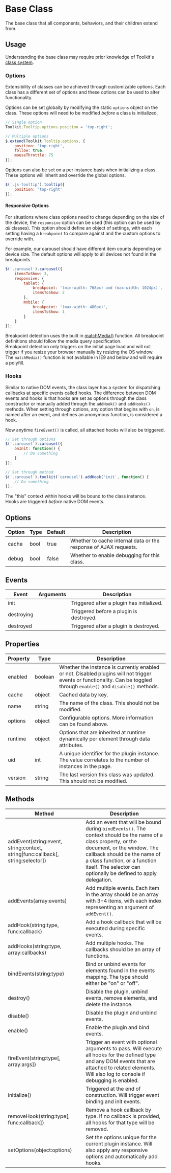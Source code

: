 # Base Class #

The base class that all components, behaviors, and their children extend from.

## Usage ##

Understanding the base class may require prior knowledge of Toolkit's [class system](class.md).

### Options ###

Extensibility of classes can be achieved through customizable options.
Each class has a different set of options and these options can be used to alter functionality.

Options can be set globally by modifying the static `options` object on the class.
These options will need to be modified *before* a class is initialized.

```javascript
// Single option
Toolkit.Tooltip.options.position = 'top-right';

// Multiple options
$.extend(Toolkit.Tooltip.options, {
    position: 'top-right',
    follow: true,
    mouseThrottle: 75
});
```

Options can also be set on a per instance basis when initializing a class.
These options will inherit and override the global options.

```javascript
$('.js-tooltip').tooltip({
    position: 'top-right'
});
```

#### Responsive Options ####

For situations where class options need to change depending on the size of the device, the `responsive` option
can be used (this option can be used by *all* classes). This option should define an object of settings,
with each setting having a `breakpoint` to compare against and the custom options to override with.

For example, our carousel should have different item counts depending on device size.
The default options will apply to all devices not found in the breakpoints.

```javascript
$('.carousel').carousel({
    itemsToShow: 3,
    responsive: {
        tablet: {
            breakpoint: '(min-width: 768px) and (max-width: 1024px)',
            itemsToShow: 2
        },
        mobile: {
            breakpoint: '(max-width: 480px)',
            itemsToShow: 1
        }
    }
});
```

<div class="notice is-info">
    Breakpoint detection uses the built in <a href="https://developer.mozilla.org/en-US/docs/Web/API/Window.matchMedia">matchMedia()</a> function.
    All breakpoint definitions should follow the media query specification.
</div>

<div class="notice is-warning">
    Breakpoint detection only triggers on the initial page load and will not trigger if you resize your browser
    manually by resizing the OS window.
</div>

<div class="notice is-error">
    The <code>matchMedia()</code> function is not available in IE9 and below and will require a polyfill.
</div>

### Hooks ###

Similar to native DOM events, the class layer has a system for dispatching callbacks at specific events called hooks.
The difference between DOM events and hooks is that hooks are set as options through the class constructor
or manually added through the `addHook()` and `addHooks()` methods. When setting through options, any option that begins with `on`,
is named after an event, and defines an anonymous function, is considered a hook.

Now anytime `fireEvent()` is called, all attached hooks will also be triggered.

```javascript
// Set through options
$('.carousel').carousel({
    onInit: function() {
        // Do something
    }
});

// Set through method
$('.carousel').toolkit('carousel').addHook('init', function() {
    // Do something
});
```

<div class="notice is-info">
    The "this" context within hooks will be bound to the class instance.
</div>

<div class="notice is-info">
    Hooks are triggered <i>before</i> native DOM events.
</div>

## Options ##

<table class="table is-striped data-table">
    <thead>
        <tr>
            <th>Option</th>
            <th>Type</th>
            <th>Default</th>
            <th>Description</th>
        </tr>
    </thead>
    <tbody>
        <tr>
            <td>cache</td>
            <td>bool</td>
            <td>true</td>
            <td>Whether to cache internal data or the response of AJAX requests.</td>
        </tr>
        <tr>
            <td>debug</td>
            <td>bool</td>
            <td>false</td>
            <td>Whether to enable debugging for this class.</td>
        </tr>
    </tbody>
</table>

## Events ##

<table class="table is-striped data-table">
    <thead>
        <tr>
            <th>Event</td>
            <th>Arguments</th>
            <th>Description</th>
        </tr>
    </thead>
    <tbody>
        <tr>
            <td>init</td>
            <td></td>
            <td>Triggered after a plugin has initialized.</td>
        </tr>
        <tr>
            <td>destroying</td>
            <td></td>
            <td>Triggered before a plugin is destroyed.</td>
        </tr>
        <tr>
            <td>destroyed</td>
            <td></td>
            <td>Triggered after a plugin is destroyed.</td>
        </tr>
    </tbody>
</table>

## Properties ##

<table class="table is-striped data-table">
    <thead>
        <tr>
            <th>Property</th>
            <th>Type</th>
            <th>Description</th>
        </tr>
    </thead>
    <tbody>
        <tr>
            <td>enabled</td>
            <td>boolean</td>
            <td>
                Whether the instance is currently enabled or not.
                Disabled plugins will not trigger events or functionality.
                Can be toggled through <code>enable()</code> and <code>disable()</code> methods.
            </td>
        </tr>
        <tr>
            <td>cache</td>
            <td>object</td>
            <td>Cached data by key.</td>
        </tr>
        <tr>
            <td>name</td>
            <td>string</td>
            <td>The name of the class. This should not be modified.</td>
        </tr>
        <tr>
            <td>options</td>
            <td>object</td>
            <td>Configurable options. More information can be found above.</td>
        </tr>
        <tr>
            <td>runtime</td>
            <td>object</td>
            <td>Options that are inherited at runtime dynamically per element through data attributes.</td>
        </tr>
        <tr>
            <td>uid</td>
            <td>int</td>
            <td>
                A unique identifier for the plugin instance.
                The value correlates to the number of instances in the page.
            </td>
        </tr>
        <tr>
            <td>version</td>
            <td>string</td>
            <td>The last version this class was updated. This should not be modified.</td>
        </tr>
    </tbody>
</table>

## Methods ##

<table class="table is-striped data-table">
    <thead>
        <tr>
            <th>Method</th>
            <th>Description</th>
        </tr>
    </thead>
    <tbody>
        <tr>
            <td>addEvent(string:event, string:context, string|func:callback[, string:selector])</td>
            <td>
                Add an event that will be bound during <code>bindEvents()</code>. 
                The context should be the name of a class property, or the document, or the window. 
                The callback should be the name of a class function, or a function itself. 
                The selector can optionally be defined to apply delegation.
            </td>
        </tr>
        <tr>
            <td>addEvents(array:events)</td>
            <td>
                Add multiple events. Each item in the array should be an array with 3-4 items, 
                with each index representing an argument of <code>addEvent()</code>.
            </td>
        </tr>
        <tr>
            <td>addHook(string:type, func:callback)</td>
            <td>Add a hook callback that will be executed during specific events.</td>
        </tr>
        <tr>
            <td>addHooks(string:type, array:callbacks)</td>
            <td>Add multiple hooks. The callbacks should be an array of functions.</td>
        </tr>
        <tr>
            <td>bindEvents(string:type)</td>
            <td>Bind or unbind events for elements found in the events mapping. The type should either be "on" or "off".</td>
        </tr>
        <tr>
            <td>destroy()</td>
            <td>Disable the plugin, unbind events, remove elements, and delete the instance.</td>
        </tr>
        <tr>
            <td>disable()</td>
            <td>Disable the plugin and unbind events.</td>
        </tr>
        <tr>
            <td>enable()</td>
            <td>Enable the plugin and bind events.</td>
        </tr>
        <tr>
            <td>fireEvent(string:type[, array:args])</td>
            <td>
                Trigger an event with optional arguments to pass.
                Will execute all hooks for the defined type and any DOM events that are attached to related elements.
                Will also log to console if debugging is enabled.
            </td>
        </tr>
        <tr>
            <td>initialize()</td>
            <td>Triggered at the end of construction. Will trigger event binding and init events.</td>
        </tr>
        <tr>
            <td>removeHook(string:type[, func:callback])</td>
            <td>
                Remove a hook callback by type.
                If no callback is provided, all hooks for that type will be removed.
            </td>
        </tr>
        <tr>
            <td>setOptions(object:options)</td>
            <td>
                Set the options unique for the current plugin instance.
                Will also apply any responsive options and automatically add hooks.
            </td>
        </tr>
    </tbody>
</table>